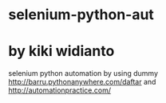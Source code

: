 # selenium-python-aut
# by kiki widianto
selenium python automation by using dummy http://barru.pythonanywhere.com/daftar and http://automationpractice.com/

